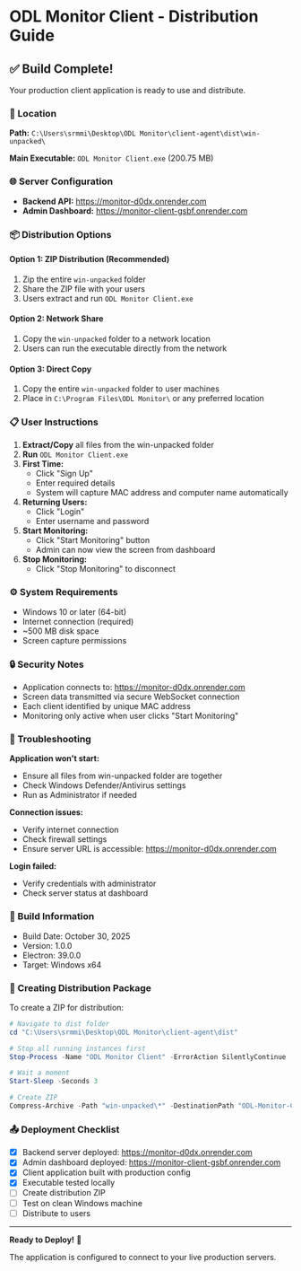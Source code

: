 # ODL Monitor Client - Distribution Guide

## ✅ Build Complete!

Your production client application is ready to use and distribute.

### 📍 Location
**Path:** `C:\Users\srmmi\Desktop\ODL Monitor\client-agent\dist\win-unpacked\`

**Main Executable:** `ODL Monitor Client.exe` (200.75 MB)

### 🌐 Server Configuration
- **Backend API:** https://monitor-d0dx.onrender.com
- **Admin Dashboard:** https://monitor-client-gsbf.onrender.com

### 📦 Distribution Options

#### Option 1: ZIP Distribution (Recommended)
1. Zip the entire `win-unpacked` folder
2. Share the ZIP file with your users
3. Users extract and run `ODL Monitor Client.exe`

#### Option 2: Network Share
1. Copy the `win-unpacked` folder to a network location
2. Users can run the executable directly from the network

#### Option 3: Direct Copy
1. Copy the entire `win-unpacked` folder to user machines
2. Place in `C:\Program Files\ODL Monitor\` or any preferred location

### 📋 User Instructions

1. **Extract/Copy** all files from the win-unpacked folder
2. **Run** `ODL Monitor Client.exe`
3. **First Time:**
   - Click "Sign Up"
   - Enter required details
   - System will capture MAC address and computer name automatically
4. **Returning Users:**
   - Click "Login"
   - Enter username and password
5. **Start Monitoring:**
   - Click "Start Monitoring" button
   - Admin can now view the screen from dashboard
6. **Stop Monitoring:**
   - Click "Stop Monitoring" to disconnect

### ⚙️ System Requirements
- Windows 10 or later (64-bit)
- Internet connection (required)
- ~500 MB disk space
- Screen capture permissions

### 🔒 Security Notes
- Application connects to: https://monitor-d0dx.onrender.com
- Screen data transmitted via secure WebSocket connection
- Each client identified by unique MAC address
- Monitoring only active when user clicks "Start Monitoring"

### 🐛 Troubleshooting

**Application won't start:**
- Ensure all files from win-unpacked folder are together
- Check Windows Defender/Antivirus settings
- Run as Administrator if needed

**Connection issues:**
- Verify internet connection
- Check firewall settings
- Ensure server URL is accessible: https://monitor-d0dx.onrender.com

**Login failed:**
- Verify credentials with administrator
- Check server status at dashboard

### 📝 Build Information
- Build Date: October 30, 2025
- Version: 1.0.0
- Electron: 39.0.0
- Target: Windows x64

### 🔄 Creating Distribution Package

To create a ZIP for distribution:
```powershell
# Navigate to dist folder
cd "C:\Users\srmmi\Desktop\ODL Monitor\client-agent\dist"

# Stop all running instances first
Stop-Process -Name "ODL Monitor Client" -ErrorAction SilentlyContinue

# Wait a moment
Start-Sleep -Seconds 3

# Create ZIP
Compress-Archive -Path "win-unpacked\*" -DestinationPath "ODL-Monitor-Client-Production.zip" -Force
```

### 📤 Deployment Checklist
- [x] Backend server deployed: https://monitor-d0dx.onrender.com
- [x] Admin dashboard deployed: https://monitor-client-gsbf.onrender.com
- [x] Client application built with production config
- [x] Executable tested locally
- [ ] Create distribution ZIP
- [ ] Test on clean Windows machine
- [ ] Distribute to users

---

**Ready to Deploy!** 🚀

The application is configured to connect to your live production servers.
